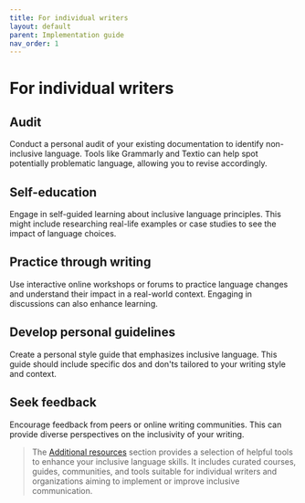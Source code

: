 ```yaml
---
title: For individual writers
layout: default
parent: Implementation guide
nav_order: 1
---
```

# For individual writers

## Audit

Conduct a personal audit of your existing documentation to identify non-inclusive language. Tools like Grammarly and Textio can help spot potentially problematic language, allowing you to revise accordingly.

## Self-education

Engage in self-guided learning about inclusive language principles. This might include researching real-life examples or case studies to see the impact of language choices.

## Practice through writing

Use interactive online workshops or forums to practice language changes and understand their impact in a real-world context. Engaging in discussions can also enhance learning.

## Develop personal guidelines

Create a personal style guide that emphasizes inclusive language. This guide should include specific dos and don'ts tailored to your writing style and context.

## Seek feedback

Encourage feedback from peers or online writing communities. This can provide diverse perspectives on the inclusivity of your writing.

> The [Additional resources](4.0_additionalresources.md) section provides a selection of helpful tools to enhance your inclusive language skills. It includes curated courses, guides, communities, and tools suitable for individual writers and organizations aiming to implement or improve inclusive communication.
